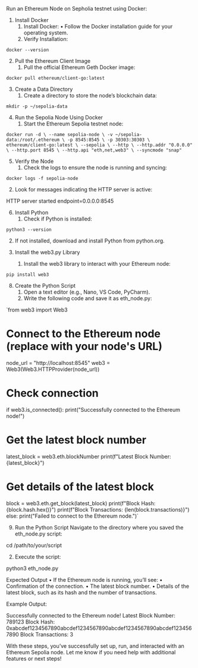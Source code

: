 Run an Ethereum Node on Sepholia testnet using Docker:

1. Install Docker
	1.	Install Docker:
	•	Follow the Docker installation guide for your operating system.
	2.	Verify Installation:

`docker --version`

2. Pull the Ethereum Client Image
	1.	Pull the official Ethereum Geth Docker image:

`docker pull ethereum/client-go:latest`

3. Create a Data Directory
	1.	Create a directory to store the node’s blockchain data:

`mkdir -p ~/sepolia-data`

4. Run the Sepolia Node Using Docker
	1.	Start the Ethereum Sepolia testnet node:

`docker run -d \
  --name sepolia-node \
  -v ~/sepolia-data:/root/.ethereum \
  -p 8545:8545 \
  -p 30303:30303 \
  ethereum/client-go:latest \
  --sepolia \
  --http \
  --http.addr "0.0.0.0" \
  --http.port 8545 \
  --http.api "eth,net,web3" \
  --syncmode "snap"`

5. Verify the Node
	1.	Check the logs to ensure the node is running and syncing:

`docker logs -f sepolia-node`


2.	Look for messages indicating the HTTP server is active:

HTTP server started           endpoint=0.0.0.0:8545

6. Install Python
	1.	Check if Python is installed:

`python3 --version`


2.	If not installed, download and install Python from python.org.

7. Install the web3.py Library
	1.	Install the web3 library to interact with your Ethereum node:

`pip install web3`

8. Create the Python Script
	1.	Open a text editor (e.g., Nano, VS Code, PyCharm).
	2.	Write the following code and save it as eth_node.py:

`from web3 import Web3

# Connect to the Ethereum node (replace with your node's URL)
node_url = "http://localhost:8545"
web3 = Web3(Web3.HTTPProvider(node_url))

# Check connection
if web3.is_connected():
    print("Successfully connected to the Ethereum node!")
    
 # Get the latest block number
 latest_block = web3.eth.blockNumber
    print(f"Latest Block Number: {latest_block}")
    
 # Get details of the latest block
 block = web3.eth.get_block(latest_block)
    print(f"Block Hash: {block.hash.hex()}")
    print(f"Block Transactions: {len(block.transactions)}")
else:
    print("Failed to connect to the Ethereum node.")`

9. Run the Python Script
Navigate to the directory where you saved the eth_node.py script:

cd /path/to/your/script


2.	Execute the script:

python3 eth_node.py

Expected Output
	•	If the Ethereum node is running, you’ll see:
	•	Confirmation of the connection.
	•	The latest block number.
	•	Details of the latest block, such as its hash and the number of transactions.

Example Output:

Successfully connected to the Ethereum node!
Latest Block Number: 789123
Block Hash: 0xabcdef1234567890abcdef1234567890abcdef1234567890abcdef1234567890
Block Transactions: 3

With these steps, you’ve successfully set up, run, and interacted with an Ethereum Sepolia node. Let me know if you need help with additional features or next steps!
